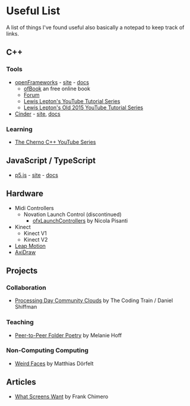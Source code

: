 # Useful List

A list of things I've found useful also basically a notepad to keep track of links.

## C++

### Tools

- [openFrameworks](https://github.com/openframeworks/openFrameworks) - [site](https://openframeworks.cc/) - [docs](https://openframeworks.cc/documentation/)
  - [ofBook](https://openframeworks.cc/ofBook/chapters/foreword.html) an free online book
  - [Forum](https://forum.openframeworks.cc/)
  - [Lewis Lepton's YouTube Tutorial Series](https://www.youtube.com/playlist?list=PL4neAtv21WOlqpDzGqbGM_WN2hc5ZaVv7)
  - [Lewis Lepton's Old 2015 YouTube Tutorial Series](https://www.youtube.com/playlist?list=PL4neAtv21WOmrV8z9rSzL20QpdLU1zJLr)
- [Cinder](https://github.com/cinder/Cinder) - [site](https://www.libcinder.org/), [docs](https://libcinder.org/docs/)

### Learning

- [The Cherno C++ YouTube Series](https://www.youtube.com/playlist?list=PLlrATfBNZ98dudnM48yfGUldqGD0S4FFb)

## JavaScript / TypeScript

- [p5.js](https://github.com/processing/p5.js) - [site](https://p5js.org/) - [docs](https://p5js.org/reference/)

## Hardware

- Midi Controllers
  - Novation Launch Control (discontinued)
    - [ofxLaunchControllers](https://github.com/npisanti/ofxLaunchControllers) by Nicola Pisanti
- Kinect
  - Kinect V1
  - Kinect V2
- [Leap Motion](https://www.ultraleap.com/product/leap-motion-controller/)
- [AxiDraw](https://www.axidraw.com/)

## Projects

### Collaboration

- [Processing Day Community Clouds](https://github.com/CodingTrain/CommunityClouds) by The Coding Train / Daniel Shiffman

### Teaching

- [Peer-to-Peer Folder Poetry](https://github.com/melaniehoff/Peer-to-Peer-Folder-Poetry) by Melanie Hoff

### Non-Computing Computing

- [Weird Faces](https://www.mokafolio.de/works/Weird-Faces) by Matthias Dörfelt

## Articles

- [What Screens Want](https://frankchimero.com/blog/2013/what-screens-want/) by Frank Chimero
